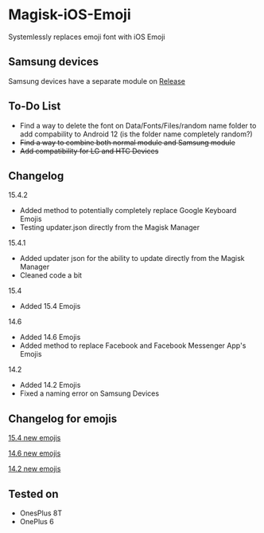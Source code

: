 # Magisk-iOS-Emoji
Systemlessly replaces emoji font with iOS Emoji 

## Samsung devices
Samsung devices have a separate module on [Release](https://github.com/Keinta15/Magisk-iOS-Emoji/releases)

## To-Do List
- Find a way to delete the font on Data/Fonts/Files/random name folder to add compability to Android 12 (is the folder name completely random?)
- ~~Find a way to combine both normal module and Samsung module~~
- ~~Add compatibility for LG and HTC Devices~~

## Changelog
15.4.2 
- Added method to potentially completely replace Google Keyboard Emojis
- Testing updater.json directly from the Magisk Manager

15.4.1
- Added updater json for the ability to update directly from the Magisk Manager
- Cleaned code a bit

15.4
- Added 15.4 Emojis

14.6
- Added 14.6 Emojis
- Added method to replace Facebook and Facebook Messenger App's Emojis

14.2
- Added 14.2 Emojis
- Fixed a naming error on Samsung Devices

## Changelog for emojis
[15.4 new emojis](https://blog.emojipedia.org/ios-15-4-emoji-changelog/)

[14.6 new emojis](https://blog.emojipedia.org/ios-14-6-emoji-changelog/)

[14.2 new emojis](https://blog.emojipedia.org/ios-14-2-emoji-changelog/)

## Tested on
- OnesPlus 8T
- OnePlus 6
